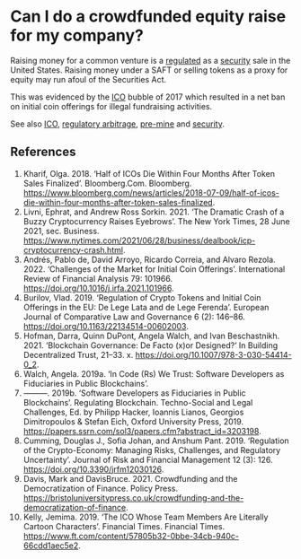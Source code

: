 # Can I do a crowdfunded equity raise for my company?

Raising money for a common venture is a [regulated](../concepts/regulation.md) as a [security](../concepts/security.md) sale in the United States. Raising money under a SAFT or selling tokens as a proxy for equity may run afoul of the Securities Act.

This was evidenced by the [ICO](../concepts/ico.md) bubble of 2017 which resulted in a net ban on initial coin offerings for illegal fundraising activities.

See also [ICO](../concepts/ico.md), [regulatory arbitrage](../concepts/regulatory-arbitrage.md), [pre-mine](../concepts/pre-mine.md) and [security](../concepts/security.md).

## References
1. Kharif, Olga. 2018. ‘Half of ICOs Die Within Four Months After Token Sales Finalized’. Bloomberg.Com. Bloomberg. https://www.bloomberg.com/news/articles/2018-07-09/half-of-icos-die-within-four-months-after-token-sales-finalized.
1. Livni, Ephrat, and Andrew Ross Sorkin. 2021. ‘The Dramatic Crash of a Buzzy Cryptocurrency Raises Eyebrows’. The New York Times, 28 June 2021, sec. Business. https://www.nytimes.com/2021/06/28/business/dealbook/icp-cryptocurrency-crash.html.
1. Andrés, Pablo de, David Arroyo, Ricardo Correia, and Alvaro Rezola. 2022. ‘Challenges of the Market for Initial Coin Offerings’. International Review of Financial Analysis 79: 101966. https://doi.org/10.1016/j.irfa.2021.101966.
1. Burilov, Vlad. 2019. ‘Regulation of Crypto Tokens and Initial Coin Offerings in the EU: De Lege Lata and de Lege Ferenda’. European Journal of Comparative Law and Governance 6 (2): 146–86. https://doi.org/10.1163/22134514-00602003.
1. Hofman, Darra, Quinn DuPont, Angela Walch, and Ivan Beschastnikh. 2021. ‘Blockchain Governance: De Facto (x)or Designed?’ In Building Decentralized Trust, 21–33. x. https://doi.org/10.1007/978-3-030-54414-0_2.
1. Walch, Angela. 2019a. ‘In Code (Rs) We Trust: Software Developers as Fiduciaries in Public Blockchains’.
1. ———. 2019b. ‘Software Developers as Fiduciaries in Public Blockchains’. Regulating Blockchain. Techno-Social and Legal Challenges, Ed. by Philipp Hacker, Ioannis Lianos, Georgios Dimitropoulos & Stefan Eich, Oxford University Press, 2019. https://papers.ssrn.com/sol3/papers.cfm?abstract_id=3203198.
1. Cumming, Douglas J., Sofia Johan, and Anshum Pant. 2019. ‘Regulation of the Crypto-Economy: Managing Risks, Challenges, and Regulatory Uncertainty’. Journal of Risk and Financial Management 12 (3): 126. https://doi.org/10.3390/jrfm12030126.
1. Davis, Mark and DavisBruce. 2021. Crowdfunding and the Democratization of Finance. Policy Press. https://bristoluniversitypress.co.uk/crowdfunding-and-the-democratization-of-finance.
1. Kelly, Jemima. 2019. ‘The ICO Whose Team Members Are Literally Cartoon Characters’. Financial Times. Financial Times. https://www.ft.com/content/57805b32-0bbe-34cb-940c-66cdd1aec5e2.